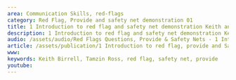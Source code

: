 ```yaml
---
area: Communication Skills, red-flags
category: Red Flag, Provide and safety net demonstration 01
title: 1 Introduction to red flag and safety net demonstration Keith and Tamzin
description: 1 Introduction to red flag and safety net demonstration Keith and Tamzin
audio: /assets/audio/Red Flags Questions, Provide & Safety Nets - 1 Introduction to red flag and safety net demonstration Keith and Tamzin - MQ.mp3
article: /assets/publication/1 Introduction to red flag, provide and Safety net demonstration Keith Birrell and Tamsin Ross.pdf
www: 
keywords: Keith Birrell, Tamzin Ross, red flag, safety net, provide
youtube: 
--- 
```

